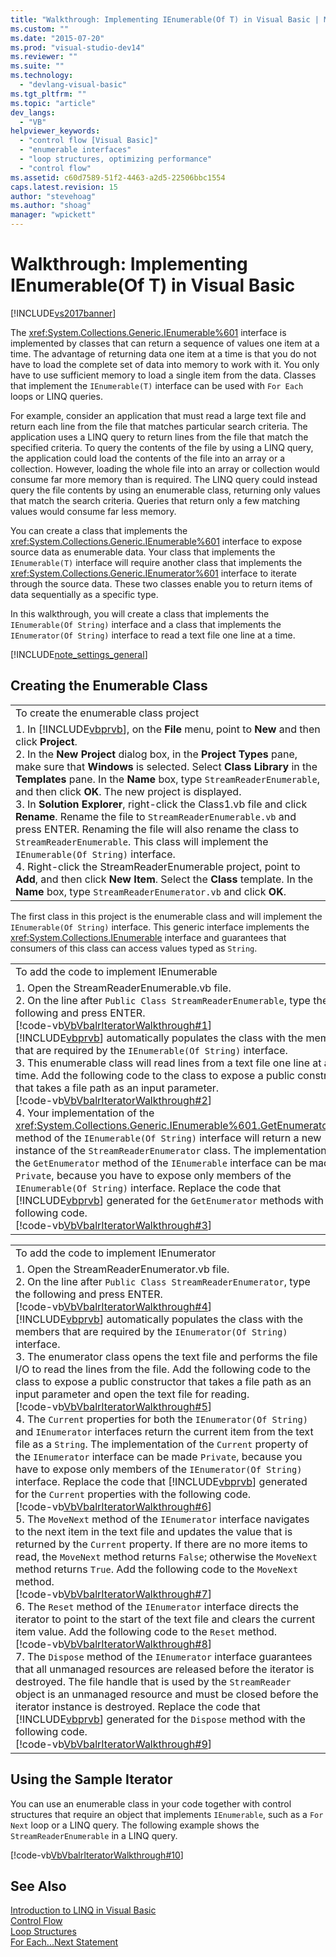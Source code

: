 ```yaml
---
title: "Walkthrough: Implementing IEnumerable(Of T) in Visual Basic | Microsoft Docs"
ms.custom: ""
ms.date: "2015-07-20"
ms.prod: "visual-studio-dev14"
ms.reviewer: ""
ms.suite: ""
ms.technology: 
  - "devlang-visual-basic"
ms.tgt_pltfrm: ""
ms.topic: "article"
dev_langs: 
  - "VB"
helpviewer_keywords: 
  - "control flow [Visual Basic]"
  - "enumerable interfaces"
  - "loop structures, optimizing performance"
  - "control flow"
ms.assetid: c60d7589-51f2-4463-a2d5-22506bbc1554
caps.latest.revision: 15
author: "stevehoag"
ms.author: "shoag"
manager: "wpickett"
---
```

# Walkthrough: Implementing IEnumerable(Of T) in Visual Basic
[!INCLUDE[vs2017banner](../../../../includes/vs2017banner.md)]

The <xref:System.Collections.Generic.IEnumerable%601> interface is implemented by classes that can return a sequence of values one item at a time. The advantage of returning data one item at a time is that you do not have to load the complete set of data into memory to work with it. You only have to use sufficient memory to load a single item from the data. Classes that implement the `IEnumerable(T)` interface can be used with `For Each` loops or LINQ queries.  
  
 For example, consider an application that must read a large text file and return each line from the file that matches particular search criteria. The application uses a LINQ query to return lines from the file that match the specified criteria. To query the contents of the file by using a LINQ query, the application could load the contents of the file into an array or a collection. However, loading the whole file into an array or collection would consume far more memory than is required. The LINQ query could instead query the file contents by using an enumerable class, returning only values that match the search criteria. Queries that return only a few matching values would consume far less memory.  
  
 You can create a class that implements the <xref:System.Collections.Generic.IEnumerable%601> interface to expose source data as enumerable data. Your class that implements the `IEnumerable(T)` interface will require another class that implements the <xref:System.Collections.Generic.IEnumerator%601> interface to iterate through the source data. These two classes enable you to return items of data sequentially as a specific type.  
  
 In this walkthrough, you will create a class that implements the `IEnumerable(Of String)` interface and a class that implements the `IEnumerator(Of String)` interface to read a text file one line at a time.  
  
 [!INCLUDE[note_settings_general](../../../../includes/note-settings-general-md.md)]  
  
## Creating the Enumerable Class  
  
||  
|-|  
|To create the enumerable class project|  
|1.  In [!INCLUDE[vbprvb](../../../../includes/vbprvb-md.md)], on the **File** menu, point to **New** and then click **Project**.<br />2.  In the **New Project** dialog box, in the **Project Types** pane, make sure that **Windows** is selected. Select **Class Library** in the **Templates** pane. In the **Name** box, type `StreamReaderEnumerable`, and then click **OK**. The new project is displayed.<br />3.  In **Solution Explorer**, right-click the Class1.vb file and click **Rename**. Rename the file to `StreamReaderEnumerable.vb` and press ENTER. Renaming the file will also rename the class to `StreamReaderEnumerable`. This class will implement the `IEnumerable(Of String)` interface.<br />4.  Right-click the StreamReaderEnumerable project, point to **Add**, and then click **New Item**. Select the **Class** template. In the **Name** box, type `StreamReaderEnumerator.vb` and click **OK**.|  
  
 The first class in this project is the enumerable class and will implement the `IEnumerable(Of String)` interface. This generic interface implements the <xref:System.Collections.IEnumerable> interface and guarantees that consumers of this class can access values typed as `String`.  
  
||  
|-|  
|To add the code to implement IEnumerable|  
|1.  Open the StreamReaderEnumerable.vb file.<br />2.  On the line after `Public Class StreamReaderEnumerable`, type the following and press ENTER.<br />     [!code-vb[VbVbalrIteratorWalkthrough#1](../../../../samples/snippets/visualbasic/VS_Snippets_VBCSharp/VbVbalrIteratorWalkthrough/VB/StreamReaderIterator.vb#1)]<br />     [!INCLUDE[vbprvb](../../../../includes/vbprvb-md.md)] automatically populates the class with the members that are required by the `IEnumerable(Of String)` interface.<br />3.  This enumerable class will read lines from a text file one line at a time. Add the following code to the class to expose a public constructor that takes a file path as an input parameter.<br />     [!code-vb[VbVbalrIteratorWalkthrough#2](../../../../samples/snippets/visualbasic/VS_Snippets_VBCSharp/VbVbalrIteratorWalkthrough/VB/StreamReaderIterator.vb#2)]<br />4.  Your implementation of the <xref:System.Collections.Generic.IEnumerable%601.GetEnumerator%2A> method of the `IEnumerable(Of String)` interface will return a new instance of the `StreamReaderEnumerator` class. The implementation of the `GetEnumerator` method of the `IEnumerable` interface can be made `Private`, because you have to expose only members of the `IEnumerable(Of String)` interface. Replace the code that [!INCLUDE[vbprvb](../../../../includes/vbprvb-md.md)] generated for the `GetEnumerator` methods with the following code.<br />     [!code-vb[VbVbalrIteratorWalkthrough#3](../../../../samples/snippets/visualbasic/VS_Snippets_VBCSharp/VbVbalrIteratorWalkthrough/VB/StreamReaderIterator.vb#3)]|  
  
||  
|-|  
|To add the code to implement IEnumerator|  
|1.  Open the StreamReaderEnumerator.vb file.<br />2.  On the line after `Public Class StreamReaderEnumerator`, type the following and press ENTER.<br />     [!code-vb[VbVbalrIteratorWalkthrough#4](../../../../samples/snippets/visualbasic/VS_Snippets_VBCSharp/VbVbalrIteratorWalkthrough/VB/StreamReaderIterator.vb#4)]<br />     [!INCLUDE[vbprvb](../../../../includes/vbprvb-md.md)] automatically populates the class with the members that are required by the `IEnumerator(Of String)` interface.<br />3.  The enumerator class opens the text file and performs the file I/O to read the lines from the file. Add the following code to the class to expose a public constructor that takes a file path as an input parameter and open the text file for reading.<br />     [!code-vb[VbVbalrIteratorWalkthrough#5](../../../../samples/snippets/visualbasic/VS_Snippets_VBCSharp/VbVbalrIteratorWalkthrough/VB/StreamReaderIterator.vb#5)]<br />4.  The `Current` properties for both the `IEnumerator(Of String)` and `IEnumerator` interfaces return the current item from the text file as a `String`. The implementation of the `Current` property of the `IEnumerator` interface can be made `Private`, because you have to expose only members of the `IEnumerator(Of String)` interface. Replace the code that [!INCLUDE[vbprvb](../../../../includes/vbprvb-md.md)] generated for the `Current` properties with the following code.<br />     [!code-vb[VbVbalrIteratorWalkthrough#6](../../../../samples/snippets/visualbasic/VS_Snippets_VBCSharp/VbVbalrIteratorWalkthrough/VB/StreamReaderIterator.vb#6)]<br />5.  The `MoveNext` method of the `IEnumerator` interface navigates to the next item in the text file and updates the value that is returned by the `Current` property. If there are no more items to read, the `MoveNext` method returns `False`; otherwise the `MoveNext` method returns `True`. Add the following code to the `MoveNext` method.<br />     [!code-vb[VbVbalrIteratorWalkthrough#7](../../../../samples/snippets/visualbasic/VS_Snippets_VBCSharp/VbVbalrIteratorWalkthrough/VB/StreamReaderIterator.vb#7)]<br />6.  The `Reset` method of the `IEnumerator` interface directs the iterator to point to the start of the text file and clears the current item value. Add the following code to the `Reset` method.<br />     [!code-vb[VbVbalrIteratorWalkthrough#8](../../../../samples/snippets/visualbasic/VS_Snippets_VBCSharp/VbVbalrIteratorWalkthrough/VB/StreamReaderIterator.vb#8)]<br />7.  The `Dispose` method of the `IEnumerator` interface guarantees that all unmanaged resources are released before the iterator is destroyed. The file handle that is used by the `StreamReader` object is an unmanaged resource and must be closed before the iterator instance is destroyed. Replace the code that [!INCLUDE[vbprvb](../../../../includes/vbprvb-md.md)] generated for the `Dispose` method with the following code.<br />     [!code-vb[VbVbalrIteratorWalkthrough#9](../../../../samples/snippets/visualbasic/VS_Snippets_VBCSharp/VbVbalrIteratorWalkthrough/VB/StreamReaderIterator.vb#9)]|  
  
## Using the Sample Iterator  
 You can use an enumerable class in your code together with control structures that require an object that implements `IEnumerable`, such as a `For Next` loop or a LINQ query. The following example shows the `StreamReaderEnumerable` in a LINQ query.  
  
 [!code-vb[VbVbalrIteratorWalkthrough#10](../../../../samples/snippets/visualbasic/VS_Snippets_VBCSharp/VbVbalrIteratorWalkthrough/VB/Module1.vb#10)]  
  
## See Also  
 [Introduction to LINQ in Visual Basic](../../../../visual-basic/programming-guide/language-features/linq/introduction-to-linq.md)   
 [Control Flow](../../../../visual-basic/programming-guide/language-features/control-flow/index.md)   
 [Loop Structures](../../../../visual-basic/programming-guide/language-features/control-flow/loop-structures.md)   
 [For Each...Next Statement](../../../../visual-basic/language-reference/statements/for-each-next-statement.md)